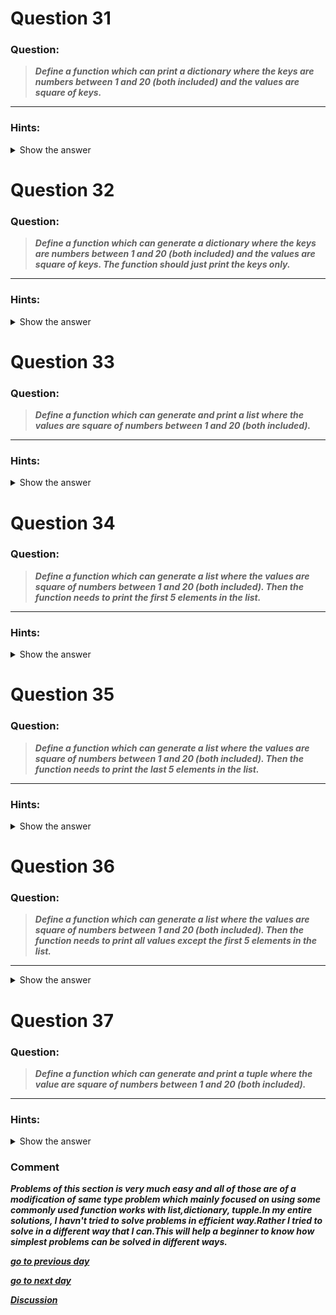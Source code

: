 
</details>

# Question 31

### **Question:**

>***Define a function which can print a dictionary where the keys are numbers between 1 and 20 (both included) and the values are square of keys.***

----------------------

### Hints:
<details>  <summary>Show the answer</summary>
 
```
Use dict[key]=value pattern to put entry into a dictionary.Use ** operator to get power of a number.Use range() for loops.
```
-------------------
**Main Author's Solution: Python 2**
```python
def printDict():
	d=dict()
	for i in range(1,21):
		d[i]=i**2
	print d
		
printDict()
```
----------------
**My Solution: Python 3**
```python
def printDict():
    dict={i:i**2 for i in range(1,21)}   # Using comprehension method and
    print(dict)

printDict()
```
----------------


</details>

# Question 32

### **Question:**

>***Define a function which can generate a dictionary where the keys are numbers between 1 and 20 (both included) and the values are square of keys. The function should just print the keys only.***

----------------------

### Hints:
<details>  <summary>Show the answer</summary>

``` 
Use dict[key]=value pattern to put entry into a dictionary.Use ** operator to get power of a number.Use range() for loops.Use keys() to iterate keys in the dictionary. Also we can use item() to get key/value pairs.
```
-------------------
**Main Author's Solution: Python 2**
```python
def printDict():
	d=dict()
	for i in range(1,21):
		d[i]=i**2
	for k in d.keys():	
		print k
printDict()
```
----------------
**My Solution: Python 3**
```python
def printDict():
    dict = {i: i**2 for i in range(1, 21)}
    print(dict.keys())      # print keys of a dictionary

printDict()
```
---------------------


</details>

# Question 33

### **Question:**

>***Define a function which can generate and print a list where the values are square of numbers between 1 and 20 (both included).***

----------------------

### Hints:
<details>  <summary>Show the answer</summary>

```
Use ** operator to get power of a number.Use range() for loops.Use list.append() to add values into a list.
```

-------------------
**Main Author's Solution: Python 2**
```python
def printList():
	li=list()
	for i in range(1,21):
		li.append(i**2)
	print li
		
printList()
```
----------------
**My Solution: Python 3**
```python
def printList():
    lst = [i ** 2 for i in range(1, 21)]
    print(lst)

printList()
```
-------------------


</details>

# Question 34

### **Question:**

>***Define a function which can generate a list where the values are square of numbers between 1 and 20 (both included). Then the function needs to print the first 5 elements in the list.***

----------------------

### Hints:
<details>  <summary>Show the answer</summary>

```
Use ** operator to get power of a number.Use range() for loops.Use list.append() to add values into a list.Use [n1:n2] to slice a list
```

-------------------
**Main Author's Solution: Python 2**
```python
def printList():
	li=list()
	for i in range(1,21):
		li.append(i**2)
	print li[:5]
		
printList()
```
----------------

**My Solution: Python 3**
```python
def printList():
    lst = [i ** 2 for i in range(1, 21)]

    for i in range(5):
        print(lst[i])

printList()
```
-------------

</details>

# Question 35

### **Question:**

>***Define a function which can generate a list where the values are square of numbers between 1 and 20 (both included). Then the function needs to print the last 5 elements in the list.***

----------------------
### Hints:
<details>  <summary>Show the answer</summary>

```
Use ** operator to get power of a number.Use range() for loops.Use list.append() to add values into a list.Use [n1:n2] to slice a list
```
-------------------
**Main Author's Solution: Python 2**
```python
def printList():
	li=list()
	for i in range(1,21):
		li.append(i**2)
	print li[-5:]
		
printList()
```
----------------
**My Solution: Python 3**
```python
def printList():
    lst = [i ** 2 for i in range(1, 21)]
    for i in range(19,14,-1):
        print(lst[i])

printList()
```
----------------------

</details>

# Question 36

### **Question:**

>***Define a function which can generate a list where the values are square of numbers between 1 and 20 (both included). Then the function needs to print all values except the first 5 elements in the list.***

----------------------
<details>  <summary>Show the answer</summary>

```
### Hints: Use ** operator to get power of a number.Use range() for loops.Use list.append() to add values into a list.Use [n1:n2] to slice a list
```

-------------------
**Main Author's Solution: Python 2**
```python
def printList():
	li=list()
	for i in range(1,21):
		li.append(i**2)
	print li[5:]
		
printList()
```
----------------
**My Solution: Python 3**
```python
def printList():
    lst = [i ** 2 for i in range(1, 21)]
    for i in range(5,20):
        print(lst[i])

printList()
```

---------------------

</details>

# Question 37

### **Question:**

>***Define a function which can generate and print a tuple where the value are square of numbers between 1 and 20 (both included).***


----------------------

### Hints:
<details>  <summary>Show the answer</summary>
 
```
Use ** operator to get power of a number.Use range() for loops.Use list.append() to add values into a list.Use tuple() to get a tuple from a list.
```

-------------------
**Main Author's Solution: Python 2**
```python
def printTuple():
	li=list()
	for i in range(1,21):
		li.append(i**2)
	print tuple(li)
		
printTuple()
```
----------------
**My Solution: Python 3**
```python
def printTupple():
    lst = [i ** 2 for i in range(1, 21)]
    print(tuple(lst))

printTupple()
```

-----------------

</details>

### Comment
***Problems of this section is very much easy and all of those are of a modification of same type problem which mainly focused on using some commonly used function works with list,dictionary, tupple.In my entire solutions, I havn't tried to solve problems in efficient way.Rather I tried to solve in a different way that I can.This will help a beginner to know how simplest problems can be solved in different ways.*** 


[***go to previous day***](Documentation/../Day%209.md "Day 9")

[***go to next day***](Documentation/../Day_11.md "Day 11")

[***Discussion***](https://github.com/darkprinx/100-plus-Python-programming-exercises-extended/issues/3)